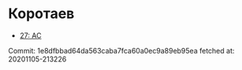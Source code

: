 # Коротаев
- [27: AC](27.md)

Commit: 1e8dfbbad64da563caba7fca60a0ec9a89eb95ea
 fetched at: 20201105-213226
